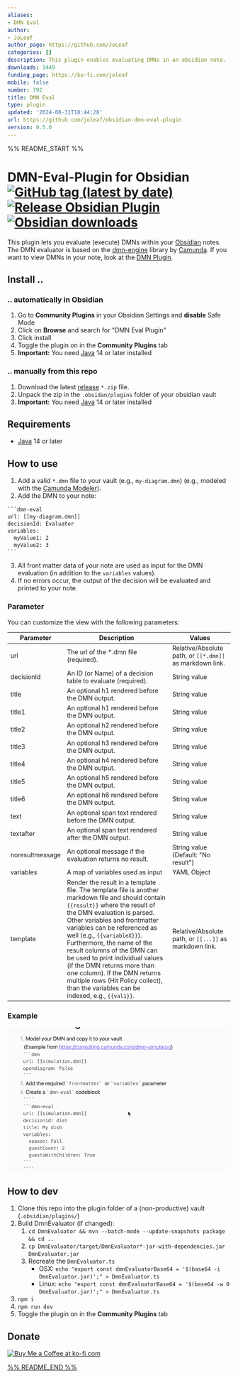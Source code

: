 ```yaml
---
aliases:
- DMN Eval
author:
- JoLeaf
author_page: https://github.com/JoLeaf
categories: []
description: This plugin enables evaluating DMNs in an obsidian note.
downloads: 3449
funding_page: https://ko-fi.com/joleaf
mobile: false
number: 792
title: DMN Eval
type: plugin
updated: '2024-08-31T18:44:28'
url: https://github.com/joleaf/obsidian-dmn-eval-plugin
version: 0.5.0
---
```


%% README_START %%

# DMN-Eval-Plugin for Obsidian [![GitHub tag (latest by date)](https://img.shields.io/github/v/tag/joleaf/obsidian-dmn-eval-plugin)](https://github.com/joleaf/obsidian-dmn-eval-plugin/releases) [![Release Obsidian Plugin](https://github.com/joleaf/obsidian-dmn-eval-plugin/actions/workflows/release.yml/badge.svg)](https://github.com/joleaf/obsidian-dmn-eval-plugin/actions/workflows/release.yml) [![Obsidian downloads](https://img.shields.io/badge/dynamic/json?logo=obsidian&color=%238b6cef&label=downloads&query=%24%5B%22dmn-eval%22%5D.downloads&url=https%3A%2F%2Fraw.githubusercontent.com%2Fobsidianmd%2Fobsidian-releases%2Fmaster%2Fcommunity-plugin-stats.json)](https://obsidian.md/plugins?id=dmn-eval)

This plugin lets you evaluate (execute) DMNs within your [Obsidian](https://www.obsidian.md) notes.
The DMN evaluator is based on the [dmn-engine](https://github.com/camunda/camunda-bpm-platform/tree/master/engine-dmn)
library by [Camunda](https://camunda.com/).
If you want to view DMNs in your note, look at the [DMN Plugin](https://github.com/joleaf/obsidian-dmn-plugin).

## Install ..

### .. automatically in Obsidian

1. Go to **Community Plugins** in your Obsidian Settings and **disable** Safe Mode
2. Click on **Browse** and search for "DMN Eval Plugin"
3. Click install
4. Toggle the plugin on in the **Community Plugins** tab
5. **Important:** You need [Java](https://www.java.com/en/download/help/download_options_de.html) 14 or later installed

### .. manually from this repo

1. Download the latest [release](https://github.com/joleaf/obsidian-dmn-eval-plugin/releases) `*.zip` file.
2. Unpack the zip in the `.obsidan/plugins` folder of your obsidian vault
3. **Important:** You need [Java](https://www.java.com/en/download/help/download_options_de.html) 14 or later installed

## Requirements

- [Java](https://www.java.com/en/download/help/download_options_de.html) 14 or later

## How to use

1. Add a valid `*.dmn` file to your vault (e.g., `my-diagram.dmn`) (e.g., modeled with
   the [Camunda Modeler](https://camunda.com/de/download/modeler/)).
2. Add the DMN to your note:

````
```dmn-eval
url: [[my-diagram.dmn]]
decisionId: Evaluator
variables:
  myValue1: 2
  myValue2: 3
```
````

3. All front matter data of your note are used as input for the DMN evaluation (in addition to the `variables` values).
4. If no errors occur, the output of the decision will be evaluated and printed to your note.

### Parameter

You can customize the view with the following parameters:

| Parameter       | Description                                                                                                                                                                                                                                                                                                                                                                                                                                                                                                          | Values                                                   |
|-----------------|----------------------------------------------------------------------------------------------------------------------------------------------------------------------------------------------------------------------------------------------------------------------------------------------------------------------------------------------------------------------------------------------------------------------------------------------------------------------------------------------------------------------|----------------------------------------------------------|
| url             | The url of the *.dmn file (required).                                                                                                                                                                                                                                                                                                                                                                                                                                                                                | Relative/Absolute path, or `[[*.dmn]]` as markdown link. |
| decisionId      | An ID (or Name) of a decision table to evaluate (required).                                                                                                                                                                                                                                                                                                                                                                                                                                                          | String value                                             |
| title           | An optional h1 rendered before the DMN output.                                                                                                                                                                                                                                                                                                                                                                                                                                                                       | String value                                             |
| title1          | An optional h1 rendered before the DMN output.                                                                                                                                                                                                                                                                                                                                                                                                                                                                       | String value                                             |
| title2          | An optional h2 rendered before the DMN output.                                                                                                                                                                                                                                                                                                                                                                                                                                                                       | String value                                             |
| title3          | An optional h3 rendered before the DMN output.                                                                                                                                                                                                                                                                                                                                                                                                                                                                       | String value                                             |
| title4          | An optional h4 rendered before the DMN output.                                                                                                                                                                                                                                                                                                                                                                                                                                                                       | String value                                             |
| title5          | An optional h5 rendered before the DMN output.                                                                                                                                                                                                                                                                                                                                                                                                                                                                       | String value                                             |
| title6          | An optional h6 rendered before the DMN output.                                                                                                                                                                                                                                                                                                                                                                                                                                                                       | String value                                             |
| text            | An optional span text rendered before the DMN output.                                                                                                                                                                                                                                                                                                                                                                                                                                                                | String value                                             |
| textafter       | An optional span text rendered after the DMN output.                                                                                                                                                                                                                                                                                                                                                                                                                                                                 | String value                                             |
| noresultmessage | An optional message if the evaluation returns no result.                                                                                                                                                                                                                                                                                                                                                                                                                                                             | String value (Default: "No result")                      |
| variables       | A map of variables used as input                                                                                                                                                                                                                                                                                                                                                                                                                                                                                     | YAML Object                                              | - |
| template        | Render the result in a template file. The template file is another markdown file and should contain `{{result}}` where the result of the DMN evaluation is parsed. Other variables and frontmatter variables can be referenced as well (e.g., `{{variableX}}`). Furthermore, the name of the result columns of the DMN can be used to print individual values (if the DMN returns more than one column). If the DMN returns multiple rows (Hit Policy collect), than the variables can be indexed, e.g., `{{val1}}`. | Relative/Absolute path, or `[[...]]` as markdown link.   | - |

### Example

![Example](https://raw.githubusercontent.com/joleaf/obsidian-dmn-eval-plugin/HEAD/example/dmn-eval-plugin.gif)

## How to dev

1. Clone this repo into the plugin folder of a (non-productive) vault (`.obsidian/plugins/`)
2. Build DmnEvaluator (if changed):
    1. `cd DmnEvaluator && mvn --batch-mode --update-snapshots package && cd ..`
    2. `cp DmnEvaluator/target/DmnEvaluator*-jar-with-dependencies.jar DmnEvaluator.jar`
    3. Recreate the `DmnEvaluator.ts`
        - OSX: `echo "export const dmnEvaluatorBase64 = '$(base64 -i DmnEvaluator.jar)';" > DmnEvaluator.ts`
        - Linux: `echo "export const dmnEvaluatorBase64 = '$(base64 -w 0 DmnEvaluator.jar)';" > DmnEvaluator.ts`
3. `npm i`
4. `npm run dev`
5. Toggle the plugin on in the **Community Plugins** tab

## Donate

<a href='https://ko-fi.com/joleaf' target='_blank'><img height='35' style='border:0px;height:46px;' src='https://az743702.vo.msecnd.net/cdn/kofi3.png?v=0' border='0' alt='Buy Me a Coffee at ko-fi.com' />


%% README_END %%